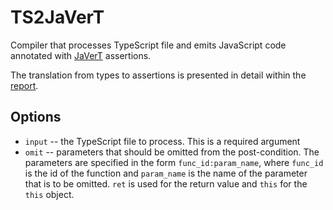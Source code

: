# TS2JaVerT

Compiler that processes TypeScript file and emits JavaScript code annotated with [JaVerT](https://link.springer.com/chapter/10.1007/978-3-319-63046-5_2) assertions.

The translation from types to assertions is presented in detail within the [report](https://github.com/RaduSzasz/TS2JaVerT/blob/master/Report.pdf).

## Options

- `input` -- the TypeScript file to process. This is a required argument
- `omit` -- parameters that should be omitted from the post-condition. The parameters are
specified in the form `func_id:param_name`, where `func_id` is the id of the function and
`param_name` is the name of the parameter that is to be omitted. `ret` is used for the
return value and `this` for the `this` object.
